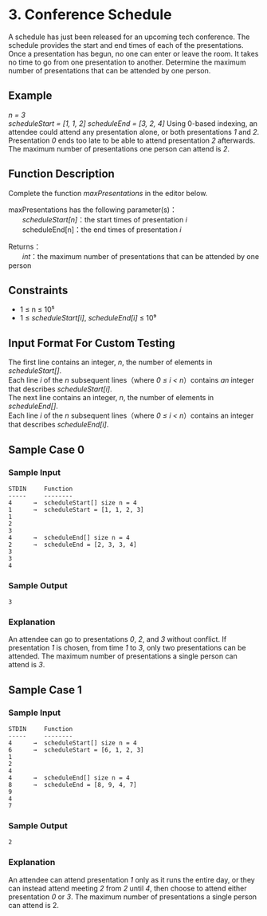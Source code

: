 # 3. Conference Schedule

A schedule has just been released for an upcoming tech conference. The schedule provides the start and end times of each of the presentations. Once a presentation has begun, no one can enter or leave the room. It takes no time to go from one presentation to another. Determine the maximum number of presentations that can be attended by one person.

## Example

_n = 3_  
_scheduleStart = [1, 1, 2]
scheduleEnd = [3, 2, 4]_
Using 0-based indexing, an attendee could attend any presentation alone, or both presentations _1_ and _2_. Presentation _0_ ends too late to be able to attend presentation _2_ afterwards. The maximum number of presentations one person can attend is _2_.

## Function Description

Complete the function _maxPresentations_ in the editor below.

maxPresentations has the following parameter(s)：  
&emsp;&emsp;_scheduleStart[n]_：the start times of presentation _i_  
&emsp;&emsp;scheduleEnd[n]：the end times of presentation _i_

Returns：  
&emsp;&emsp;_int_：the maximum number of presentations that can be attended by one person

## Constraints

- 1 ≤ n ≤ 10⁵
- 1 ≤ _scheduleStart[i]_, _scheduleEnd[i]_ ≤ 10⁹

## Input Format For Custom Testing

The first line contains an integer, _n_, the number of elements in _scheduleStart[]_.  
Each line _i_ of the _n_ subsequent lines（where _0 ≤ i < n_）contains _an_ integer that describes _scheduleStart[i]_.  
The next line contains an integer, _n_, the number of elements in _scheduleEnd[]_.  
Each line _i_ of the _n_ subsequent lines（where _0 ≤ i < n_）contains an integer that describes _scheduleEnd[i]_.

## Sample Case 0

### Sample Input

```
STDIN     Function
-----     --------
4      →  scheduleStart[] size n = 4
1      →  scheduleStart = [1, 1, 2, 3]
1
2
3
4      →  scheduleEnd[] size n = 4
2      →  scheduleEnd = [2, 3, 3, 4]
3
3
4
```

### Sample Output

```
3
```

### Explanation

An attendee can go to presentations _0_, _2_, and _3_ without conflict. If presentation _1_ is chosen, from time _1_ to _3_, only two presentations can be attended. The maximum number of presentations a single person can attend is _3_.

## Sample Case 1

### Sample Input

```
STDIN     Function
-----     --------
4      →  scheduleStart[] size n = 4
6      →  scheduleStart = [6, 1, 2, 3]
1
2
4
4      →  scheduleEnd[] size n = 4
8      →  scheduleEnd = [8, 9, 4, 7]
9
4
7
```

### Sample Output

```
2
```

### Explanation

An attendee can attend presentation _1_ only as it runs the entire day, or they can instead attend meeting _2_ from _2_ until _4_, then choose to attend either presentation _0_ or _3_. The maximum number of presentations a single person can attend is 2.
